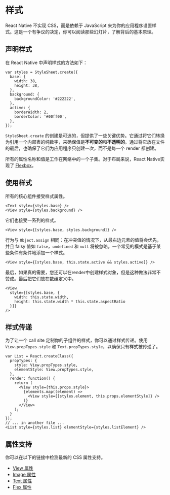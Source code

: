 # 样式 

React Native 不实现 CSS，而是依赖于 JavaScript 来为你的应用程序设置样式。这是一个有争议的决定，你可以阅读那些幻灯片，了解背后的基本原理。

## 声明样式

在 React Native 中声明样式的方法如下：

>
```
var styles = StyleSheet.create({
  base: {
    width: 38,
    height: 38,
  },
  background: {
    backgroundColor: '#222222',
  },
  active: {
    borderWidth: 2,
    borderColor: '#00ff00',
  },
}); 
```

`StyleSheet.create` 的创建是可选的，但提供了一些关键优势。它通过将它们转换为引用一个内部表的纯数字，来确保值是**不可变的**和**不透明的**。通过将它放在文件的最后，也确保了它们为应用程序只创建一次，而不是每一个 render 都创建。

所有的属性名称和值是工作在网络中的一个子集。对于布局来说，React Native实现了 [Flexbox](http://facebook.github.io/react-native/docs/flexbox.html)。

## 使用样式

所有的核心组件接受样式属性。

>
``` 
<Text style={styles.base} />
<View style={styles.background} />
```

它们也接受一系列的样式。

>
```
<View style={[styles.base, styles.background]} />
```

行为与 `Object.assign` 相同：在冲突值的情况下，从最右边元素的值将会优先，并且 falsy 值如 `false`，`undefined` 和 `null` 将被忽略。一个常见的模式是基于某些条件有条件地添加一个样式。

>
```
<View style={[styles.base, this.state.active && styles.active]} /> 
```

最后，如果真的需要，您还可以在render中创建样式对象，但是这种做法非常不赞成。最后把它们放在数组定义中。

>
``` 
<View
  style={[styles.base, {
    width: this.state.width,
    height: this.state.width * this.state.aspectRatio
  }]}
/>
```

## 样式传递

为了让一个 call site 定制你的子组件的样式，你可以通过样式传递。使用 `View.propTypes.style` 和 `Text.propTypes.style`，以确保只有样式被传递了。

>
```
var List = React.createClass({
  propTypes: {
    style: View.propTypes.style,
    elementStyle: View.propTypes.style,
  },
  render: function() {
    return (
      <View style={this.props.style}>
        {elements.map((element) =>
          <View style={[styles.element, this.props.elementStyle]} />
        )}
      </View>
    );
  }
});
// ... in another file ...
<List style={styles.list} elementStyle={styles.listElement} />
```

## 属性支持

你可以在以下的链接中检测最新的 CSS 属性支持。 

- [View 属性](http://facebook.github.io/react-native/docs/view.html#style)
- [Image 属性](http://facebook.github.io/react-native/docs/image.html#style)
- [Text 属性](http://facebook.github.io/react-native/docs/text.html#style)
- [Flex 属性](http://facebook.github.io/react-native/docs/flexbox.html#content)
